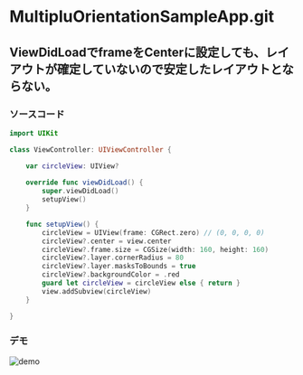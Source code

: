 # MultipluOrientationSampleApp.git

## ViewDidLoadでframeをCenterに設定しても、レイアウトが確定していないので安定したレイアウトとならない。

### ソースコード
```swift
import UIKit

class ViewController: UIViewController {

    var circleView: UIView?
    
    override func viewDidLoad() {
        super.viewDidLoad()
        setupView()
    }

    func setupView() {
        circleView = UIView(frame: CGRect.zero) // (0, 0, 0, 0)
        circleView?.center = view.center
        circleView?.frame.size = CGSize(width: 160, height: 160)        
        circleView?.layer.cornerRadius = 80
        circleView?.layer.masksToBounds = true
        circleView?.backgroundColor = .red
        guard let circleView = circleView else { return }
        view.addSubview(circleView)
    }

}
```

### デモ
![demo](https://media.giphy.com/media/XfW5dXZ1m1XbukKxqs/giphy.gif)
